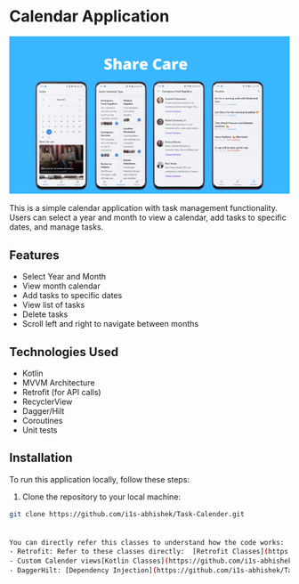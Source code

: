 # Calendar Application
![Task Calendar](https://github.com/shantanupatil/sharecare/blob/master/Share%20Care.png)

This is a simple calendar application with task management functionality. Users can select a year and month to view a calendar, add tasks to specific dates, and manage tasks.

## Features

- Select Year and Month
- View month calendar
- Add tasks to specific dates
- View list of tasks
- Delete tasks
- Scroll left and right to navigate between months

## Technologies Used

- Kotlin
- MVVM Architecture
- Retrofit (for API calls)
- RecyclerView
- Dagger/Hilt
- Coroutines
- Unit tests

## Installation

To run this application locally, follow these steps:

1. Clone the repository to your local machine:

```bash
git clone https://github.com/i1s-abhishek/Task-Calender.git


You can directly refer this classes to understand how the code works:
- Retrofit: Refer to these classes directly:  [Retrofit Classes](https://github.com/i1s-abhishek/Task-Calender/tree/main/app/src/main/java/com/abhishek/calendar/network)
- Custom Calender views[Kotlin Classes](https://github.com/i1s-abhishek/Task-Calender/tree/main/app/src/main/java/com/abhishek/calendar/customViews)
- DaggerHilt: [Dependency Injection](https://github.com/i1s-abhishek/Task-Calender/tree/main/app/src/main/java/com/abhishek/calendar/viewModels)
